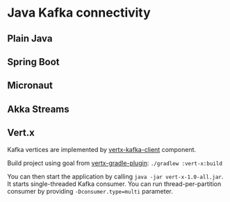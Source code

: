 Java Kafka connectivity
===============


Plain Java
---------------


Spring Boot
---------------


Micronaut
---------------



Akka Streams
---------------


Vert.x
---------------
Kafka vertices are implemented by [vertx-kafka-client](https://vertx.io/docs/vertx-kafka-client/java/) component.

Build project using goal from [vertx-gradle-plugin](https://github.com/jponge/vertx-gradle-plugin):
```./gradlew :vert-x:build```

You can then start the application by calling  `java -jar vert-x-1.0-all.jar`. It starts single-threaded Kafka consumer. You can run thread-per-partition consumer by providing `-Dconsumer.type=multi` parameter. 
